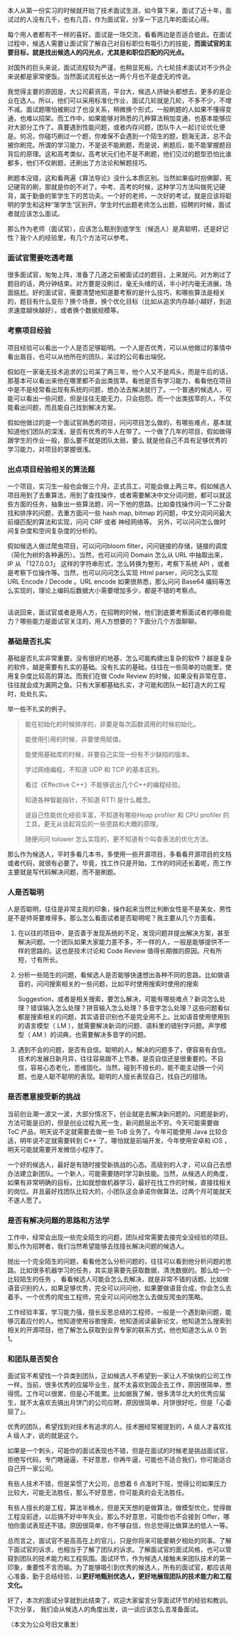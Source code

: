 本人从第一份实习的时候就开始了技术面试生涯，如今算下来，面试了近十年，面试过的人没有几千，也有几百，作为面试官，分享一下这几年的面试心得。  

每个用人者都有不一样的喜好。面试是一场交流，看看两边是否适合彼此。在面试过程中，候选人需要让面试官了解自己对目标职位有吸引力的技能，**而面试官的主要目标，就是找出候选人的闪光点，尤其是和职位匹配的闪光点。**  

对国外的巨头来说，面试流程较为严谨，也稍显死板。六七轮技术面试对不少外企来说都是家常便饭。当然面试流程长达一两个月也不是虚无的传说。

我觉得主要的原因是，大公司薪资高，平台大，候选人挤破头都想去，更多的是企业在选人。所以，他们可以采用标准化作业，面试几轮就是几轮，不多不少，不增不减。面试题哪怕被刷过了也没关系，稍微换个形式，一般刷题的人如果不懂得变通，也难以招架。而工作中，如果能够对熟悉的几种算法稍加变通，也基本能够应对大部分工作了。真要遇到性能问题，或者内存问题，团队牛人一起讨论优化便是。何况，你碰巧刷过一个题，你难保不会遇到一个陌生的题，题海无涯，总不会被你刷完。所谓的学习能力，不是说不能刷题，而是说，刷题后，能不能掌握题目背后的原理。这和高考类似，高考状元们也不是不刷题，他们见过的题型恐怕比谁都多，他们不仅刷题，还刷出了方法论和解题技巧。

刷题本没错，这和看两遍《算法导论》没什么本质区别。当然如果临时抱佛脚，死记硬背的刷，那就是你的不对了。中考、高考的时候，这种学习方法叫做死记硬背，属于勤奋的笨学生下的苦功夫。一个好的老师，一次好的考试，就是应该将聪明的学生和这种“笨学生”区别开。学生时代出题老师怎么出题，招聘的时候，面试者就应该怎么面试。

那么作为老师（面试官），应该怎么甄别到底学生（候选人）是真聪明，还是好记性？我个人的经验里，有几个方法可以参考。

### 面试官需要吃透考题
    

  

很多面试官，匆匆上阵，准备了几道之前被面试过的题目，上来就问。对方刷过了题目的话，两分钟结束。对方要是没刷过，毫无头绪的话，半小时内毫无进展，场面尴尬。好的面试官，需要清楚地知道要考察的是什么技巧，和哪些算法是相关的，题目有什么变形？换个场景，换个优化目标（比如从追求内存越小越好，到追求速度越快越好），或者换个数据规模等。

  

### 考察项目经验
    

  

项目经验可以看出一个人是否足够聪明。一个人是否优秀，可以从他做过的事情中看出眉目，也可以从他所在的团队，呆过的公司看出端倪。

  

假如在一家毫无技术追求的公司呆了两三年，他个人又不是鸡头，而是牛后的话，那基本可以看出来他在哪里都不会出类拔萃。看他是否有学习能力，看看他在项目中是不是经常看出现有系统的问题，想办法去解决就行了。一个普通的候选人，可能可以看出一些问题，但是往往无能无力，只会抱怨。而一个出类拔萃的人，不仅能看出问题，而且能自己找到解决方案。

  

假如他做过的是一个面试官熟悉的项目，问问项目怎么做的，有哪些难点，基本就知道他们团队的深浅，是否有优秀的牛人在带了。一个做了几年的项目，假如做得跟学生的作业一般，那么要不就是团队太弱，要么 就是他自己不具有足够优秀的学习能力，对项目的掌握很浅。

  

### 出点项目经验相关的算法题
    

  

一个项目，实习生一般也会做三个月。正式员工，可能会做上两三年。假如候选人项目用到了去重算法，用到了查找操作，或者需要解决中文分词问题，都可以就这些方面的任务，抽象出一些算法题，问一下他的思路。比如查找操作问一下二分查找和排序的问题，去重方面问一些 hash map, bitmap 的问题，中文分词问问最大前缀匹配的算法和实现，问问 CRF 或者 神经网络等。 另外，可以问问怎么做时间复杂度和空间复杂度的分析的。

  

假如候选人做过爬虫项目，可以问问bloom filter，问问链接的存储，链接的调度（简化为树的各种遍历）。当然，也可以问问 Domain 怎么从 URL 中抽取出来，IP 从 「127.0.0.1」 这样的字符串形式，怎么转换为整形，考察下系统 API ，或者是考察下位操作等。当然，也可以问问怎么实现 Html parser，问问怎么实现 URL Encode / Decode 。URL encode 如果很熟悉，那么问问 Base64 编码等怎么实现的，理论上编码后数据大小需要增加多少，都是不错的考察点。

  

![](data:image/gif;base64,iVBORw0KGgoAAAANSUhEUgAAAAEAAAABCAYAAAAfFcSJAAAADUlEQVQImWNgYGBgAAAABQABh6FO1AAAAABJRU5ErkJggg==)

  

话说回来，面试官或者是用人方，在招聘的时候，他们到底要考察面试者的哪些能力？哪些能力是面试官关注的，用人方想要的？下面分几个方面聊聊。

  

### 基础是否扎实
    

基础是否扎实非常重要。没有很好的地基，怎么可能构建出复杂的软件？越是复杂的软件，越是需要有扎实的基础。没有扎实的基础，往往在一些简单的功能里，使用复杂度比较高的算法。而我们在做 Code Review 的时候，如果没有非常在意，往往就会成为漏网之鱼。只有大家都基础扎实，才可能和团队一起打造大的工程时，处处扎实。  

  

举一些不扎实的例子。

  

> 能在初始化的时候排序的，非要是每次函数调用的时候初始化。
> 
> 能使用引用的时候，非要使用赋值。
> 
> 能使用基础库的时候，非要自己实现一份有不少缺陷的版本。
> 
> 学过网络编程，不知道 UDP 和 TCP 的基本区别。
> 
> 看过《Effective C++》不能够说出几个C++的编程经验。
> 
> 知道各种智能指针，不知道 RTTI 是什么概念。
> 
> 说自己性能优化经验丰富，不知道有哪些Heap profiler 和 CPU profiler 的工具，更无从谈起背后的一些思路和大概的原理。
> 
> 随便问问 tolower 怎么实现的，更不知道有个叫查表法的优化方法。

  

那么作为候选人，平时多看几本书，多使用一些开源项目，多看看开源项目的文档或者代码，就很有必要了。毕竟，找工作只是开始，工作的时间还长着呢，而工作主要就是写代码解决问题，而不是刷题。

  

### 人是否聪明
    

  

人是否聪明，往往是非常主观的印象，操作起来当然比判断女性是不是美女，男性是不是帅哥要难得多。那么怎么看面试者是否聪明呢？我主要从几个方面看。

  

1.  在以往的项目中，是否善于发现系统的不足，发现问题并提出解决方案，甚至解决问题。一个团队如果大家能力差不多，不一样的人，一般是能够提供不一样的思路的。这也是技术讨论和 Code Review 值得长期做的原因。尺有所短，寸有所长。
    
      
    
2.  分析一些陌生的问题，看候选人是否能够快速想出各种不同的思路。比如做语音的，问问搜索相关的一些问题，比如平时使用搜索时使用的搜索
    
    Suggestion，或者是相关搜索，要怎么解决，可能有哪些难点？新词怎么处理？错误输入怎么处理？拼音输入怎么处理？多音字怎么处理？这些问题看似都是搜索相关的问题，其实语音识别也不是完全用不上。比如语音使用使用到的语言模型（ LM ），就需要解决新词的问题、语料里的错别字问题。声学模型（ AM ）的词典，也需要解决多音字的问题。
    
      
    
3.  遇到不会的问题，是否有自信。聪明的人，解决的问题多了，便容易有自信。技术的发展日新月异，往往容易跟不上节奏。是否自信还是很重要的。不自信，容易心态老化，思维固化。当然，碰到不擅长的，能不能主动换一个问题，也是人聪不聪明的表现。聪明的人擅长表现自己，找自己的擅场。
    

  

### 是否愿意接受新的挑战
    

  

当前创业潮一波又一波，大部分情况下，创业就是去解决新问题的。问题是新的，方法可能是旧的，但是创业过程九死一生，新问题层出不穷。今天可能需要做 ToC 产品，明天说不定就需要去做一些 ToB 业务了。今年可能使用 Java 比较合适，明年说不定就需要转到 C++ 了。哪怕就是前端开发，今年使用安卓和 iOS ，明天可能就需要开发微信小程序了。

  

一个好的候选人，最好是有随时接受新挑战的心态。高级别的人才，可以自己去想办法建立新团队。一个新人，可能需要随时学习新技能。当然，从候选人的角度，如果有非常明确的目标，比如就想做机器学习，最好在找工作的时候，直接找相关的岗位。并且最好找团队比较大的，小团队这会承诺你做算法，过两个月可能就天不遂人愿了。

  

### 是否有解决问题的思路和方法学
    

  

工作中，经常会出现一些完全陌生的问题，团队经常需要去接完全没经验的项目。那么作为招聘者，我们当然希望能够去找擅长解决问题的候选人。

  

抛出一个完全陌生的问题，看看他怎么分析问题的，往往可以看到他分析问题的思路。比如很多机器学习的任务，其实是需要先获取数据，清洗数据的。那么给一个比较陌生的任务 ， 看看候选人可能会怎么去解决，就是非常不错的话题。比如做语音识别的人，如果足够优秀，完全可以问问他，如果要做语音合成，你会怎么去着手。一个优秀的爬虫工程师，完全可以问问他怎么去做反爬虫的策略。

  

工作经验丰富，学习能力强，擅长反思总结的工程师，一般是一个遇到新问题，能够沉着应付的人。他知道使用谷歌搜索，他知道阅读最新论文，他知道怎么搜索到相关的开源项目，他了解怎么获取到业界专家的联系方式，他也知道怎么从 0 到 1。

  

### 和团队是否契合
    

  

面试官不希望找一个异类到团队，正如候选人不希望到一家让人不愉快的公司工作一样。当前，很多优秀的应届毕业生，就不太喜欢到国企去工作，原因很简单，憋得慌。工作可以很累，但是心不能累。比如据我了解，很多清华北大的优秀应届生，就不太喜欢去搞出月饼门的公司应聘，原因很简单，月饼很好吃，但是「心委屈了」。

  

优秀的团队，希望找到对技术有追求的人。技术圈经常被提到的，A 级人才喜欢找 A 级人才，说的就是这个。

  

如果是一个刺头，可能你的面试表现也不错，但是在面试的时候老是挑战面试官，拒绝写代码，专门瞎逼逼，不好意思，你再牛逼，可能也不适合我们，你可能适合自己开一家公司。

  

有些人技术不错，但是呆惯了大公司，总想着 6 点准时下班，觉得公司如果压力比较大，可能无法胜任，那么不好意思，你可能真的会无法胜任。

  

有些人擅长的是工程，算法半桶水，但是天天想的是做算法，做模型优化，觉得做工程没前途，以后搞不好中年失业。那么不好意思，可能你也不会接到 Offer，哪怕你面试表现还不错。原因很简单，你不够自信，你总觉得比做算法的低人一等。

  

总而言之，面试官不是高高在上的官儿，只是你将来可能要朝夕相处的同事。了解下面试官的诉求，也相当于了解了团队的诉求。了解面试官的面试风格，也可以管窥到团队的技术能力和工程氛围。面试环节，作为候选人接触未来团队技术的第一印象，重要性不言而喻。为了能够吸引到优秀的候选人，所有的面试官，都应该用心准备，勤于总结经验，以**更好地甄别优选人，更好地展现团队的技术能力和工程文化。**

  

好了，本次的面试分享就到此结束了，欢迎大家留言分享面试环节的经验和教训。下次分享， 我们会从候选人的角度出发，谈一谈应该怎么去准备面试。

（本文为公众号旧文重发）
<!--stackedit_data:
eyJoaXN0b3J5IjpbLTE1MzI4MTU4ODFdfQ==
-->